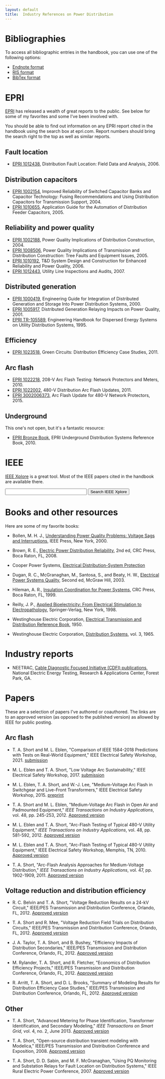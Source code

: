 ```yaml
---
layout: default
title:  Industry References on Power Distribution
---
```


# Bibliographies

To access all bibliographic entries in the handbook, you can use one
of the following options:

- [Endnote format](/files/book.enl)
- [RIS format](/files/book.ris)
- [BibTex format](/files/book.bib)

# EPRI

[EPRI](http://www.epri.com) has released a wealth of great reports to the public. See below
for some of my favorites and some I've been involved with.

You should be able to find out information on any EPRI report cited in
the handbook using the search box at epri.com. Report numbers should
bring the search right to the top as well as similar reports.

## Fault location

- [EPRI 1012438](http://www.epri.com/abstracts/Pages/ProductAbstract.aspx?ProductId=000000000001012438), Distribution Fault Location: Field Data and
  Analysis, 2006.

## Distribution capacitors

- [EPRI 1002154](http://www.epri.com/abstracts/Pages/ProductAbstract.aspx?ProductId=000000000001002154), Improved Reliability of Switched Capacitor
  Banks and Capacitor Technology: Fusing Recommendations and
  Using Distribution Capacitors for Transmission Support, 2004.
- [EPRI 1010655](http://www.epri.com/abstracts/Pages/ProductAbstract.aspx?ProductId=000000000001010655),
  Application Guide for the Automation of Distribution Feeder
  Capacitors, 2005.
  
## Reliability and power quality

- [EPRI 1002188](http://www.epri.com/abstracts/Pages/ProductAbstract.aspx?ProductId=000000000001002188), Power Quality Implications of Distribution
  Construction, 2004.
- [EPRI 1008506](http://www.epri.com/abstracts/Pages/ProductAbstract.aspx?ProductId=000000000001008506), Power Quality Implications of Transmission and
  Distribution Construction: Tree Faults and Equipment Issues, 2005.
- [EPRI 1010192](http://www.epri.com/abstracts/Pages/ProductAbstract.aspx?ProductId=000000000001010192), T&D System Design and Construction for
  Enhanced Reliability and Power Quality, 2006.
- [EPRI 1012443](http://www.epri.com/abstracts/Pages/ProductAbstract.aspx?ProductId=000000000001012443), Utility Line Inspections and Audits, 2007.

## Distributed generation

- [EPRI 1000419](http://www.epri.com/abstracts/Pages/ProductAbstract.aspx?ProductId=000000000001000419), Engineering Guide for Integration of
  Distributed Generation and Storage Into Power Distribution
  Systems, 2000.
- [EPRI 1005917](http://www.epri.com/abstracts/Pages/ProductAbstract.aspx?ProductId=000000000001005917), Distributed Generation Relaying Impacts on
  Power Quality, 2001.
- [EPRI TR-105589](http://www.epri.com/abstracts/Pages/ProductAbstract.aspx?ProductId=TR-105589), Engineering Handbook for Dispersed Energy
  Systems on Utility Distribution Systems, 1995.

## Efficiency

- [EPRI 1023518](http://www.epri.com/abstracts/Pages/ProductAbstract.aspx?ProductId=000000000001023518), Green Circuits: Distribution Efficiency Case
  Studies, 2011.

## Arc flash

- [EPRI 1022218](http://www.epri.com/abstracts/Pages/ProductAbstract.aspx?ProductId=000000000001022218), 208-V Arc Flash Testing: Network Protectors and Meters, 2010.
- [EPRI 1022002](http://www.epri.com/abstracts/Pages/ProductAbstract.aspx?ProductId=000000000001022002), 480-V Distribution Arc Flash Updates, 2011.  
- [EPRI 3002006373](http://www.epri.com/abstracts/Pages/ProductAbstract.aspx?ProductId=000000003002006373), Arc Flash Update for 480-V Network Protectors, 2015.  
  

## Underground

This one's not open, but it's a fantastic resource:

- [EPRI Bronze Book](http://www.epri.com/abstracts/Pages/ProductAbstract.aspx?ProductId=000000000001019937),
  EPRI Underground Distribution Systems Reference Book, 2010.

# IEEE

[IEEE Xplore](http://ieeexplore.ieee.org) is a great tool. Most of the IEEE papers cited in the
handbook are available there.

<form action="https://ieeexplore.ieee.org/search/searchresult.jsp" method="get">
  <input name="queryText" type="text" size="30" />
  <input type="submit" value="Search IEEE Xplore" />
</form>

# Books and other resources

Here are some of my favorite books:

- Bollen, M. H. J., [Understanding Power Quality Problems: Voltage Sags
  and Interruptions](http://www.amazon.com/gp/product/0780347137/ref=as_li_tf_tl?ie=UTF8&camp=1789&creative=9325&creativeASIN=0780347137&linkCode=as2&tag=electpowerd0e-20), IEEE Press, New York, 2000.

- Brown, R. E., [Electric Power Distribution Reliability](http://www.amazon.com/gp/product/0849375673/ref=as_li_tf_tl?ie=UTF8&camp=1789&creative=9325&creativeASIN=0849375673&linkCode=as2&tag=electpowerd0e-20), 2nd ed, CRC
  Press, Boca Raton, FL, 2008.
  
- Cooper Power Systems,
  [Electrical Distribution-System Protection](http://www.delzer.com/v5fmsnet/OeCart/OEFrame.asp?Action=NEWORDER&cmenunodseq=&FromFav=&PmSess1=80594&pos=CPSDLC&v=7)

- Dugan, R. C., McGranaghan, M., Santosa, S., and Beaty, H. W.,
  [Electrical Power Systems Quality](http://www.amazon.com/gp/product/0071761551/ref=as_li_tf_tl?ie=UTF8&camp=1789&creative=9325&creativeASIN=0071761551&linkCode=as2&tag=electpowerd0e-20),
  Second ed, McGraw Hill, 2003.

- Hileman, A. R., [Insulation Coordination for Power Systems](http://www.amazon.com/gp/product/0824799577/ref=as_li_tf_tl?ie=UTF8&camp=1789&creative=9325&creativeASIN=0824799577&linkCode=as2&tag=electpowerd0e-20), CRC Press, Boca Raton, FL, 1999.

- Reilly, J. P., [Applied Bioelectricity: From Electrical Stimulation to Electropathology](http://www.amazon.com/gp/product/0387984070/ref=as_li_tf_tl?ie=UTF8&camp=1789&creative=9325&creativeASIN=0387984070&linkCode=as2&tag=electpowerd0e-20), Springer-Verlag, New York, 1998.

- Westinghouse Electric Corporation,
  [Electrical Transmission and Distribution Reference Book](http://www.amazon.com/gp/product/B000AOMQV2/ref=as_li_tf_tl?ie=UTF8&camp=1789&creative=9325&creativeASIN=B000AOMQV2&linkCode=as2&tag=electpowerd0e-20), 1950.

- Westinghouse Electric Corporation, [Distribution Systems](http://www.amazon.com/gp/product/B001ODRAIM/ref=as_li_tf_tl?ie=UTF8&camp=1789&creative=9325&creativeASIN=B001ODRAIM&linkCode=as2&tag=electpowerd0e-20), vol. 3, 1965.

# Industry reports

- NEETRAC, [Cable Diagnostic Focused Initiative (CDFI) publications](http://www.neetrac.gatech.edu/cdfi-publications.html), National Electric Energy Testing, Research & Applications Center, Forest Park, GA.

# Papers

These are a selection of papers I've authored or coauthored. The links are to an approved version (as opposed to the published version) as allowed by IEEE for public posting.

## Arc flash

* T. A. Short and M. L. Eblen, "Comparison of IEEE 1584-2018 Predictions with Tests on Real-World Equipment," IEEE Electrical Safety Workshop, 2021. [submission](../papers/ieee_esw_tshort_meblen_comparison_of_ieee_1584-2018_predictions_with_tests_2021.pdf)

* M\. L. Eblen and T. A. Short, "Low Voltage Arc Sustainability," IEEE Electrical Safety Workshop, 2017. [submission](../papers/ieee_esw_meblen_tshort_LowVoltageArcSustainability_submission_2016.pdf)

* M\. L. Eblen, T. A. Short, and W.-J. Lee, "Medium-Voltage Arc Flash in Switchgear and Live-Front Transformers," IEEE Electrical Safety Workshop, 2015. [preprint](../papers/ieee_esw_preprint_arc_flash_meblen_tshort_wlee_2015_medvoltageR4.pdf)

* T\. A. Short and M. L. Eblen, "Medium-Voltage Arc Flash in Open Air and Padmounted Equipment," *IEEE Transactions on Industry Applications*, vol. 48, pp. 245-253, 2012.  [Approved version](../papers/ieee_repc_arc_flash_tshort_meblen_2011_IAS_submission.pdf)

* M\. L. Eblen and T. A. Short, "Arc-Flash Testing of Typical 480-V Utility Equipment," *IEEE Transactions on Industry Applications*, vol. 48, pp. 581-592, 2012.  [Approved version](../papers/ieee_ias_meblen_tshort_arc_flash_testing_typical_480V_utility_equipment_2012.pdf)

* M\. L. Eblen and T. A. Short, "Arc-Flash Testing of Typical 480-V Utility Equipment," IEEE Electrical Safety Workshop, Memphis, TN, 2010.  [Approved version](../papers/ieee_esw_meblen_tshort_arc_flash_testing_typical_480V_utility_equipment_2010.pdf)

* T\. A. Short, "Arc-Flash Analysis Approaches for Medium-Voltage Distribution," *IEEE Transactions on Industry Applications*, vol. 47, pp. 1902-1909, 2011.  [Approved version](../papers/ieee_repc_tshort_medium_voltage_arc_flash_2009_submission.pdf)

## Voltage reduction and distribution efficiency

- R\. C. Belvin and T. A. Short, "Voltage Reduction Results on a 24-kV Circuit," IEEE/PES Transmission and Distribution Conference, Orlando, FL, 2012. [Approved version](../papers/ieee_td_green_circuits_rbelvin_voltage_reduction_24-kV_circuit_2012.pdf)

- T\. A. Short and R. Mee, "Voltage Reduction Field Trials on Distribution Circuits," IEEE/PES Transmission and Distribution Conference, Orlando, FL, 2012. [Approved version](../papers/ieee_td_green_circuits_tshort_voltage_reduction_field_trials_2012.pdf)

- J\. A. Taylor, T. A. Short, and B. Bushey, "Efficiency Impacts of Distribution Secondaries," IEEE/PES Transmission and Distribution Conference, Orlando, FL, 2012. [Approved version](../papers/ieee_td_green_circuits_jtaylor_efficiency_impacts_distribution_secondaries_2012.pdf)

- M\. Rylander, T. A. Short, and R. Fletcher, "Economics of Distribution Efficiency Projects," IEEE/PES Transmission and Distribution Conference, Orlando, FL, 2012. [Approved version](../papers/ieee_td_green_circuits_mrylander_Economics_2012.pdf)

- R\. Arritt, T. A. Short, and D. L. Brooks, "Summary of Modeling Results for Distribution Efficiency Case Studies," IEEE/PES Transmission and Distribution Conference, Orlando, FL, 2012. [Approved version](../papers/ieee_td_rarritt_summary_modeling_results_distribution_efficiency_2012.pdf)

## Other

- T\. A. Short, "Advanced Metering for Phase Identification, Transformer Identification, and Secondary Modeling," *IEEE Transactions on Smart Grid,* vol. 4, no. 2, June 2013.
 [Approved version](../papers/ieee_smart_grid_tshort_AMI_for_phase_identification_accepted_draft_2012-07-11.pdf)

- T\. A. Short, "Open-source distribution transient modeling with Modelica," IEEE/PES Transmission and Distribution Conference and Exposition, 2008.  [Approved version](../papers/ieee_td_tshort_modelica_2008.pdf)

- T\. A. Short, D. D. Sabin, and M. F. McGranaghan, "Using PQ Monitoring and Substation Relays for Fault Location on Distribution Systems," IEEE Rural Electric Power Conference, 2007.  [Approved version](../papers/ieee_repc_fault_location_tshort_2007_submission.pdf)
